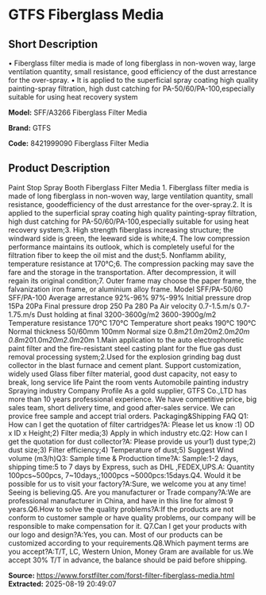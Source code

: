 # GTFS Fiberglass Media

## Short Description

• Fiberglass filter media is made of long fiberglass in non-woven way, large ventilation quantity, small resistance, good efficiency of the dust arrestance for the over-spray.
• It is applied to the superficial spray coating high quality painting-spray filtration, high dust catching for PA-50/60/PA-100,especially suitable for using heat recovery system

**Model:** SFF/A3266 Fiberglass Filter Media

**Brand:** GTFS

**Code:** 8421999090 Fiberglass Filter Media

## Product Description

Paint Stop Spray Booth Fiberglass Filter Media 1. Fiberglass filter media is made of long fiberglass in non-woven way, large ventilation quantity, small resistance, goodefficiency of the dust arrestance for the over-spray.2. It is applied to the superficial spray coating high quality painting-spray filtration, high dust catching for PA-50/60/PA-100,especially suitable for using heat recovery system;3. High strength fiberglass increasing structure; the windward side is green, the leeward side is white;4. The low compression performance maintains its outlook, which is completely useful for the filtration fiber to keep the oil mist and the dust;5. Nonflamm ability, temperature resistance at 170°C;6. The compression packing may save the fare and the storage in the transportation. After decompression, it will regain its original condition;7. Outer frame may choose the paper frame, the falvanization iron frame, or aluminium alloy frame. Model SFF/PA-50/60 SFF/PA-100 Average arrestance 92%-96% 97%-99% Initial pressure drop 15Pa 20Pa Final pressure drop 250 Pa 280 Pa Air velocity 0.7-1.5.m/s 0.7-1.75.m/s Dust holding at final 3200-3600g/m2 3600-3900g/m2 Temperature resistance 170°C 170°C Temperature short peaks 190°C 190°C Normal thickness 50/60mm 100mm Normal size 0.8m*21.0m*20m2.0m*20m 0.8m*201.0m*20m2.0m*20m 1.Main application to the auto electrophoretic paint filter and the fire-resistant steel casting plant for the flue gas dust removal processing system;2.Used for the explosion grinding bag dust collector in the blast furnace and cement plant. Support customization, widely used Glass fiber filter material, good dust capacity, not easy to break, long service life Paint the room vents Automobile painting industry Spraying industry Company Profile As a gold supplier, GTFS Co.,LTD has more than 10 years professional experience. We have competitive price, big sales team, short delivery time, and good after-sales service. We can provice free sample and accept trial orders. Packaging&Shipping FAQ Q1: How can I get the quotation of filter cartridges?A: Please let us know :1) OD x ID x Height;2) Filter media;3) Apply in which industry etc.Q2: How can I get the quotation for dust collector?A: Please provide us your1) dust type;2) dust size;3) Filter efficiency;4) Temperature of dust;5) Suggest Wind volume (m3/h)Q3: Sample time & Production time?A: Sample:1-2 days, shipping time:5 to 7 days by Express, such as DHL ,FEDEX,UPS.A: Quantity 100pcs~500pcs, 7~10days,;1000pcs ~5000pcs:15days.Q4. Would it be possible for us to visit your factory?A:Sure, we welcome you at any time! Seeing is believing.Q5. Are you manufacturer or Trade company?A:We are professional manufacturer in China, and have in this line for almost 9 years.Q6.How to solve the quality problems?A:If the products are not conform to customer sample or have quality problems, our company will be responsible to make compensation for it. Q7.Can I get your products with our logo and design?A:Yes, you can. Most of our products can be customized according to your requirements.Q8.Which payment terms are you accept?A:T/T, LC, Western Union, Money Gram are available for us.We accept 30% T/T in advance, the balance should be paid before shipping.

**Source:** https://www.forstfilter.com/forst-filter-fiberglass-media.html
**Extracted:** 2025-08-19 20:49:07

